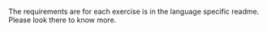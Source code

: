 <!--bl
(filemeta
    (title "Requirements"))
/bl-->

The requirements are for each exercise is in the language specific readme. Please look there to know more.